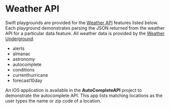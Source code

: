 # Weather API

Swift playgrounds are provided for the [Weather API][] features listed below.
Each playground demonstrates parsing the JSON returned from the weather API for
a particular data feature. All weather data is provided by the [Weather
Underground][].

- alerts
- almanac
- astronomy
- autocomplete
- conditions
- currenthurricane
- forecast10day

An iOS application is available in the **AutoCompleteAPI** project to
demonstrate the autocomplete API. This app lists matching locations as the user
types the name or zip code of a location.

[Weather API]: http://www.wunderground.com/weather/api/
[Weather Underground]: http://www.wunderground.com
